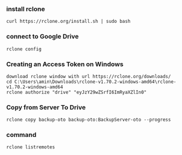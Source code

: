 ### install rclone
```
curl https://rclone.org/install.sh | sudo bash
```
### connect to Google Drive
```
rclone config
```
### Creating an Access Token on Windows
```
download rclone window with url https://rclone.org/downloads/
cd C:\Users\amin\Downloads\rclone-v1.70.2-windows-amd64\rclone-v1.70.2-windows-amd64 
rclone authorize "drive" "eyJzY29wZSrfI6ImRyaXZlIn0"
```
### Copy from Server To Drive
```
rclone copy backup-oto backup-oto:BackupServer-oto --progress
```
### command
```
rclone listremotes

```
